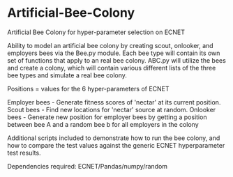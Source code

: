 # Artificial-Bee-Colony
Artificial Bee Colony for hyper-parameter selection on ECNET

Ability to model an artificial bee colony by creating scout, onlooker, and employers bees via the Bee.py module. Each bee type will
contain its own set of functions that apply to an real bee colony. ABC.py will utilize the bees and create a colony, which will contain
various different lists of the three bee types and simulate a real bee colony. 

Positions = values for the 6 hyper-parameters of ECNET

Employer bees - Generate fitness scores of 'nectar' at its current position.
Scout bees - Find new locations for 'nectar' source at random.
Onlooker bees - Generate new position for employer bees by getting a position between bee A and a random bee b for all employers in the colony

Additional scripts included to demonstrate how to run the bee colony, and how to compare the test values against the generic ECNET hyperparameter test results.

Dependencies required: 
ECNET/Pandas/numpy/random
